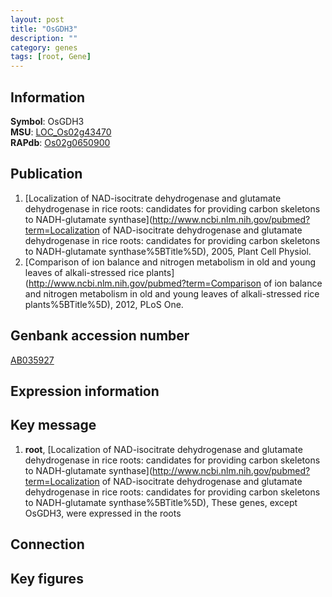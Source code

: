 ```yaml
---
layout: post
title: "OsGDH3"
description: ""
category: genes
tags: [root, Gene]
---
```


## Information
__Symbol__: OsGDH3  
__MSU__: [LOC_Os02g43470](http://rice.plantbiology.msu.edu/cgi-bin/ORF_infopage.cgi?orf=LOC_Os02g43470)  
__RAPdb__: [Os02g0650900](http://rapdb.dna.affrc.go.jp/viewer/gbrowse_details/irgsp1?name=Os02g0650900)  

## Publication
1. [Localization of NAD-isocitrate dehydrogenase and glutamate dehydrogenase in rice roots: candidates for providing carbon skeletons to NADH-glutamate synthase](http://www.ncbi.nlm.nih.gov/pubmed?term=Localization of NAD-isocitrate dehydrogenase and glutamate dehydrogenase in rice roots: candidates for providing carbon skeletons to NADH-glutamate synthase%5BTitle%5D), 2005, Plant Cell Physiol.
2. [Comparison of ion balance and nitrogen metabolism in old and young leaves of alkali-stressed rice plants](http://www.ncbi.nlm.nih.gov/pubmed?term=Comparison of ion balance and nitrogen metabolism in old and young leaves of alkali-stressed rice plants%5BTitle%5D), 2012, PLoS One.

## Genbank accession number
[AB035927](http://www.ncbi.nlm.nih.gov/nuccore/AB035927)  

## Expression information

## Key message
1. __root__, [Localization of NAD-isocitrate dehydrogenase and glutamate dehydrogenase in rice roots: candidates for providing carbon skeletons to NADH-glutamate synthase](http://www.ncbi.nlm.nih.gov/pubmed?term=Localization of NAD-isocitrate dehydrogenase and glutamate dehydrogenase in rice roots: candidates for providing carbon skeletons to NADH-glutamate synthase%5BTitle%5D),  These genes, except OsGDH3, were expressed in the roots

## Connection

## Key figures


